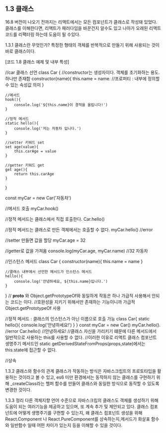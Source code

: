 ## 1.3 클래스

16.8 버전이 나오기 전까지는 리액트에서는 모든 컴포넌트가 클래스로 작성돼 있었다. 클래스를 이해한다면,  리액트가 패러다임을 바꾼건지 알수도 있고 나아가 오래된 리액트 코드를 리팩터링 하는데 도움이 될 수있다.

1.3.1 클래스란 무엇인가?
특정한 형태의 객체를 반복적으로 만들기 위해 사용되는 것이 바로 클래스이다.

[코드 1.8 클래스 예제 및 내부 특성]


//car 클래스 선언
class Car {
	//constructor는 생성자이다. 객체를 초기화하는 용도. 하나만 존재함
	constructor(name){
		this.name = name. //프로퍼티 : 내부에 정의할 수 있는 속성값 의미
	}
	
	//메서드
	hook(){
		console.log('${this.name}이 경적을 울립니다!')
	}
	
	//정적 메서드
	static hello(){
		console.log('저는 자동차 입니다.')
	}
	
	//setter 키워드 set
	set age(value){
		this.carAge = value
	}
	
	//getter 키워드 get
	get age(){
		return this.carAge
	}
}

const myCar = new Car('자동차')

//메서드 호출
myCar.hook()

//정적 메서드는 클래스에서 직접 호출한다.
Car.hello()

//정적 메서드는 클래스로 만든 객체에서는 호출할 수 없다.
myCar.hello() //error

//setter 만들면 값을 할당
myCar.age = 32

//getter로 값을 가져옴
console.log(myCar.age, myCar.name) //32 자동차


//인스턴스 메서드
class Car {
	constructor(name){
		this.name = name
	}
	
	//클래스 내부에서 선언한 메서드가 인스턴스 메서드
	hello(){
		console.log('안녕하세요, ${this.name}입니다.')
	}
}
// __proto__ 와 Object.getPrototypeOf와 동일하게 작동은 하나 가급적 사용해서 안되는 코드는 이다.
//호완성을 지키기 위해서만 존재하는 기능이니까 가급적 Object.getPrototypeOf 사용



//정적 메서드 : 클래스의 인스턴스가 아닌 이름으로 호출 가능
class Car{
	static hello(){
		console.log('안녕하세요!')
	}
}
const myCar = new Car()
myCar.hello(). //error
Car.hello() //안녕하세요!
//클래스 자신을 가리키기 떄문에 다른 메서드에서 일반적으로 사용하는 this를 사용할 수 없다.
//이러한 이유로 리액트 클래스 컴포넌트 생명주기 메서드인 static getDerivedStateFromProps(props,state)에서는 this.state에 접근할 수 없다.

//상속	






1.3.2 클래스와 함수의 관계
클래스가 작동하는 방식은 자바스크립트의 프로토타입을 활용하는 것이라고 볼 수 있고, es6 미만 환경에서는 동작하지 않는 클래스를 구현하기 위해  _createClass라는 헬퍼 함수를 만들어 클래스와 동일한 방식으로 동작할 수 있도록 변경한 것이다.

1.3.3 정리
다른 객체지향 언어 수준으로 자바스크립의 클래스도 객체를 생성하기 위해 도움이 되는 여러기능을 제공하고 있으며, 또 계속 추가 및 제안되고 있다. 클래스 컴포넌트에 어떻게 생명주기를 구현할 수 있는지, 왜 클래스 컴포넌트 생성을 위해 React.Component 나 React.PureComponent를 상속하는지,메서드가 화살표 함수와 일반함수 일때 어떤 차이가 있는지 등을 이해할 수 있을 것이다.
